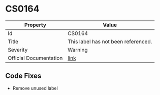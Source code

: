 # CS0164

| Property               | Value                                                             |
| ---------------------- | ----------------------------------------------------------------- |
| Id                     | CS0164                                                            |
| Title                  | This label has not been referenced\.                              |
| Severity               | Warning                                                           |
| Official Documentation | [link](http://docs.microsoft.com/en-us/dotnet/csharp/misc/cs0164) |

## Code Fixes

* Remove unused label
